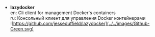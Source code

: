 * <b>lazydocker</b><br/>
en: Cli client for management Docker's containers<br/>
ru: Консольный клиент для управления Docker контейнерами<br/>
![https://github.com/jesseduffield/lazydocker](../../images/Github-Green.svg)